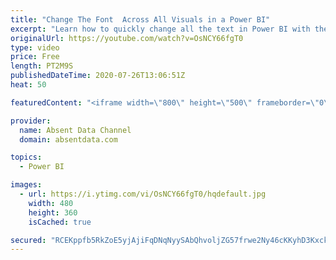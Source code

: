 ```yaml
---
title: "Change The Font  Across All Visuals in a Power BI"
excerpt: "Learn how to quickly change all the text in Power BI with the theme options in Power BI"
originalUrl: https://youtube.com/watch?v=OsNCY66fgT0
type: video
price: Free
length: PT2M9S
publishedDateTime: 2020-07-26T13:06:51Z
heat: 50

featuredContent: "<iframe width=\"800\" height=\"500\" frameborder=\"0\" src=\"https://www.youtube.com/embed/OsNCY66fgT0\" allow=\"accelerometer; autoplay; encrypted-media; gyroscope; picture-in-picture\" allowfullscreen></iframe>"

provider:
  name: Absent Data Channel
  domain: absentdata.com

topics:
  - Power BI

images:
  - url: https://i.ytimg.com/vi/OsNCY66fgT0/hqdefault.jpg
    width: 480
    height: 360
    isCached: true

secured: "RCEKppfb5RkZoE5yjAjiFqDNqNyySAbQhvoljZG57frwe2Ny46cKKyhD3Kxckcmdo5Meb4vQQrwtzthT5LdM6GdjMSlf+N2a6NY5Pv8q5kw5o6Gmt8vT8bDDGGbNV0Rb8cynF7OP0BXuMVYP8YXPCZDTqMH/+7LSv5lvlcWv4wprYklssE4s6qOrymM0fjPh1ZNBij6hXxK5eYVVZY+xrh6/Je4iH8Qvc2nbS8UqZXcQJuOOJ2nJzqLAg06c+eyRQmkjo7K8L+bjmtpfKjs9OWblw3soJcnJBbGM3Yqej6FYZQPV/M2Dn3OOnuC/y8rc32abAgbxkKWWVNf0mp2ZpG6tshPbBUTLwHv7Ry86x0r3ZEi0yKW72Nx1fdzDwejG3sreVIo3xz8XeZ0GVO7LPB1zBprFfg0KX6m87jqAqx4=;1mtQ3/r2FV1BkU5WjTyvow=="
---
```


